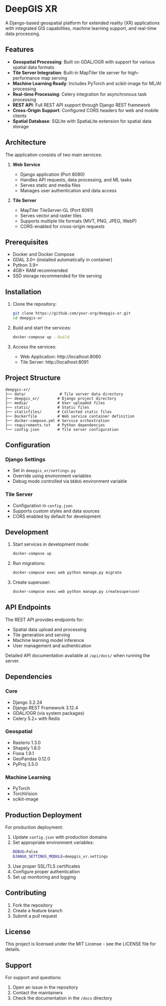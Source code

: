 # DeepGIS XR

A Django-based geospatial platform for extended reality (XR) applications with integrated GIS capabilities, machine learning support, and real-time data processing.

## Features

- **Geospatial Processing**: Built on GDAL/OGR with support for various spatial data formats
- **Tile Server Integration**: Built-in MapTiler tile server for high-performance map serving
- **Machine Learning Ready**: Includes PyTorch and scikit-image for ML/AI processing
- **Real-time Processing**: Celery integration for asynchronous task processing
- **REST API**: Full REST API support through Django REST framework
- **Cross-Origin Support**: Configured CORS headers for web and mobile clients
- **Spatial Database**: SQLite with SpatiaLite extension for spatial data storage

## Architecture

The application consists of two main services:

1. **Web Service**
   - Django application (Port 8090)
   - Handles API requests, data processing, and ML tasks
   - Serves static and media files
   - Manages user authentication and data access

2. **Tile Server**
   - MapTiler TileServer-GL (Port 8091)
   - Serves vector and raster tiles
   - Supports multiple tile formats (MVT, PNG, JPEG, WebP)
   - CORS-enabled for cross-origin requests

## Prerequisites

- Docker and Docker Compose
- GDAL 3.0+ (installed automatically in container)
- Python 3.9+
- 4GB+ RAM recommended
- SSD storage recommended for tile serving

## Installation

1. Clone the repository:
   ```bash
   git clone https://github.com/your-org/deepgis-xr.git
   cd deepgis-xr
   ```

2. Build and start the services:
   ```bash
   docker-compose up --build
   ```

3. Access the services:
   - Web Application: http://localhost:8060
   - Tile Server: http://localhost:8091

## Project Structure

```
deepgis-xr/
├── data/               # Tile server data directory
├── deepgis_xr/        # Django project directory
├── media/             # User uploaded files
├── static/            # Static files
├── staticfiles/       # Collected static files
├── Dockerfile         # Web service container definition
├── docker-compose.yml # Service orchestration
├── requirements.txt   # Python dependencies
└── config.json        # Tile server configuration
```

## Configuration

### Django Settings
- Set in `deepgis_xr/settings.py`
- Override using environment variables
- Debug mode controlled via `DEBUG` environment variable

### Tile Server
- Configuration in `config.json`
- Supports custom styles and data sources
- CORS enabled by default for development

## Development

1. Start services in development mode:
   ```bash
   docker-compose up
   ```

2. Run migrations:
   ```bash
   docker-compose exec web python manage.py migrate
   ```

3. Create superuser:
   ```bash
   docker-compose exec web python manage.py createsuperuser
   ```

## API Endpoints

The REST API provides endpoints for:
- Spatial data upload and processing
- Tile generation and serving
- Machine learning model inference
- User management and authentication

Detailed API documentation available at `/api/docs/` when running the server.

## Dependencies

### Core
- Django 3.2.24
- Django REST Framework 3.12.4
- GDAL/OGR (via system packages)
- Celery 5.2+ with Redis

### Geospatial
- Rasterio 1.3.0
- Shapely 1.8.0
- Fiona 1.9.1
- GeoPandas 0.12.0
- PyProj 3.5.0

### Machine Learning
- PyTorch
- TorchVision
- scikit-image

## Production Deployment

For production deployment:

1. Update `config.json` with production domains
2. Set appropriate environment variables:
   ```bash
   DEBUG=False
   DJANGO_SETTINGS_MODULE=deepgis_xr.settings
   ```
3. Use proper SSL/TLS certificates
4. Configure proper authentication
5. Set up monitoring and logging

## Contributing

1. Fork the repository
2. Create a feature branch
3. Submit a pull request

## License

This project is licensed under the MIT License - see the LICENSE file for details.

## Support

For support and questions:
1. Open an issue in the repository
2. Contact the maintainers
3. Check the documentation in the `/docs` directory 